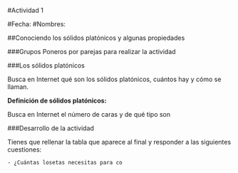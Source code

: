 #Actividad 1

#Fecha:
#Nombres:

##Conociendo los sólidos platónicos y algunas propiedades

###Grupos
Poneros por parejas para realizar la actividad

###Los sólidos platónicos

Busca en Internet qué son los sólidos platónicos, cuántos hay y cómo se llaman.

**Definición de sólidos platónicos:**

Busca en Internet el número de caras y de qué tipo son

###Desarrollo de la actividad

Tienes que rellenar la tabla que aparece al final y responder a las siguientes cuestiones:

    - ¿Cuántas losetas necesitas para co